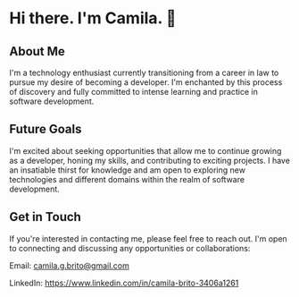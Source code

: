 # Hi there. I'm Camila. 👋

## About Me

I'm a technology enthusiast currently transitioning from a career in law to pursue my desire of becoming a developer. I'm enchanted by this process of discovery and fully committed to intense learning and practice in software development.

## Future Goals
I'm excited about seeking opportunities that allow me to continue growing as a developer, honing my skills, and contributing to exciting projects. I have an insatiable thirst for knowledge and am open to exploring new technologies and different domains within the realm of software development.

## Get in Touch
If you're interested in contacting me, please feel free to reach out. I'm open to connecting and discussing any opportunities or collaborations:

Email: camila.g.brito@gmail.com

LinkedIn: https://www.linkedin.com/in/camila-brito-3406a1261

